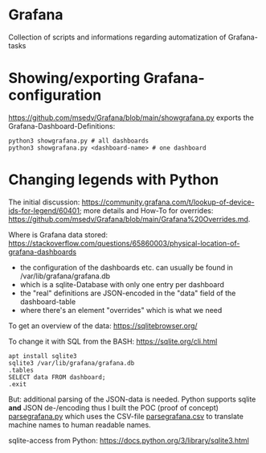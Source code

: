 # Grafana

Collection of scripts and informations regarding automatization of Grafana-tasks

# Showing/exporting Grafana-configuration

https://github.com/msedv/Grafana/blob/main/showgrafana.py exports the Grafana-Dashboard-Definitions:

```
python3 showgrafana.py # all dashboards
python3 showgrafana.py <dashboard-name> # one dashboard
```

# Changing legends with Python

The initial discussion: https://community.grafana.com/t/lookup-of-device-ids-for-legend/60401; more details and How-To for overrides: <https://github.com/msedv/Grafana/blob/main/Grafana%20Overrides.md>.

Where is Grafana data stored: https://stackoverflow.com/questions/65860003/physical-location-of-grafana-dashboards

* the configuration of the dashboards etc. can usually be found in /var/lib/grafana/grafana.db
* which is a sqlite-Database with only one entry per dashboard
* the "real" definitions are JSON-encoded in the "data" field of the dashboard-table
* where there's an element "overrides" which is what we need

To get an overview of the data: https://sqlitebrowser.org/

To change it with SQL from the BASH: https://sqlite.org/cli.html

```
apt install sqlite3
sqlite3 /var/lib/grafana/grafana.db
.tables
SELECT data FROM dashboard;
.exit
```

But: additional parsing of the JSON-data is needed. Python supports sqlite __and__ JSON de-/encoding thus I built the POC (proof of concept) 
[parsegrafana.py](https://github.com/msedv/Grafana/blob/main/parsegrafana.py) which uses the CSV-file [parsegrafana.csv](https://github.com/msedv/Grafana/blob/main/parsegrafana.csv) to translate machine names to human readable names.

sqlite-access from Python: https://docs.python.org/3/library/sqlite3.html
